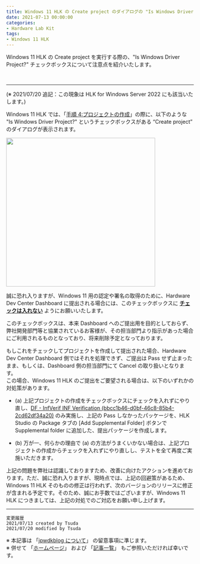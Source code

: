 ```yaml
---
title: Windows 11 HLK の Create project のダイアログの "Is Windows Driver Project?" にチェックは入れないでください
date: 2021-07-13 00:00:00
categories:
- Hardware Lab Kit
tags:
- Windows 11 HLK
---
```

Windows 11 HLK の Create project を実行する際の、"Is Windows Driver Project?" チェックボックスについて注意点を紹介いたします。  
<!-- more -->
<br>

***
(※ 2021/07/20 追記：この現象は HLK for Windows Server 2022 にも該当いたします。)  

Windows 11 HLK では、「[手順 4:プロジェクトの作成](https://docs.microsoft.com/ja-jp/windows-hardware/test/hlk/getstarted/step-4-create-a-project)」の際に、以下のような "Is Windows Driver Project?" というチェックボックスがある “Create project” のダイアログが表示されます。  
 
 <img src="https://jpwdkblog.github.io/images/HLK-create-project/CreateProject.png" width=400px><br clear="left">  
 
誠に恐れ入りますが、Windows 11 用の認定や署名の取得のために、Hardware Dev Center Dashboard に提出される場合には、このチェックボックスに <u>**チェックは入れない**</u> ようにお願いいたします。  
 
このチェックボックスは、本来 Dashboard へのご提出用を目的としておらず、弊社開発部門等と協業されているお客様が、その担当部門より指示があった場合にご利用されるものとなっており、将来削除予定となっております。  
 
もしこれをチェックしてプロジェクトを作成して提出された場合、Hardware Dev Center Dashboard 側ではそれを処理できず、ご提出は Pass せず止まったまま、もしくは、Dashboard 側の担当部門にて Cancel の取り扱いとなります。  
この場合、Windows 11 HLK のご提出をご要望される場合は、以下のいずれかの対処策があります。  

- (a) 上記プロジェクトの作成をチェックボックスにチェックを入れずにやり直し、[DF - InfVerif INF Verification (bbcc1b46-d0bf-46c8-85b4-2cd62df34a20)](https://docs.microsoft.com/en-us/windows-hardware/test/hlk/testref/bbcc1b46-d0bf-46c8-85b4-2cd62df34a20) のみ実施し、上記の Pass しなかったパッケージを、HLK Studio の Package タブの [Add Supplemental Folder] ボタンで Supplemental folder に追加した、提出パッケージを作成します。  

- (b)	万が一、何らかの理由で (a) の方法がうまくいかない場合は、上記プロジェクトの作成からチェックを入れずにやり直しし、テストを全て再度ご実施いただきます。  
 
上記の問題を弊社は認識しておりますため、改善に向けたアクションを進めております。ただ、誠に恐れ入りますが、現時点では、上記の回避策があるため、Windows 11 HLK そのものの修正は行われず、次のバージョンのリリースに修正が含まれる予定です。そのため、誠にお手数ではございますが、Windows 11 HLK につきましては、上記の対処でのご対応をお願い申し上げます。  

***
`変更履歴`  
`2021/07/13 created by Tsuda`  
`2021/07/20 modified by Tsuda`  

※ 本記事は 「[jpwdkblog について](https://jpwdkblog.github.io/blog/2020/01/01/aobut-jpwdkblog/)」 の留意事項に準じます。  
※ 併せて 「[ホームページ](https://jpwdkblog.github.io/blog/)」 および 「[記事一覧](https://jpwdkblog.github.io/blog/archives/)」 もご参照いただければ幸いです。  